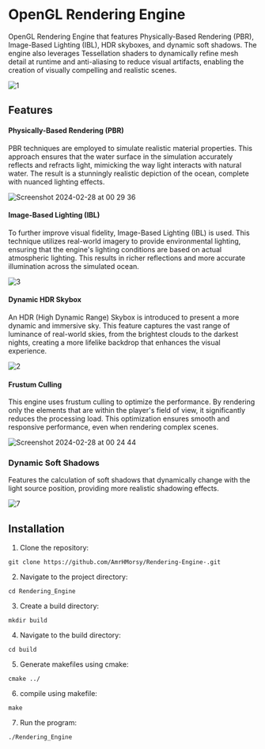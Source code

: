 # OpenGL Rendering Engine

OpenGL Rendering Engine that features Physically-Based Rendering (PBR), Image-Based Lighting (IBL), HDR skyboxes, and dynamic soft shadows. The engine also leverages Tessellation shaders to dynamically refine mesh detail at runtime and anti-aliasing to reduce visual artifacts, enabling the creation of visually compelling and realistic scenes.

![1](https://github.com/AmrHMorsy/Rendering-Engine/assets/56271967/fb130eef-aa40-4ffd-b9f1-203691813edb)


## Features

#### Physically-Based Rendering (PBR)

PBR techniques are employed to simulate realistic material properties. This approach ensures that the water surface in the simulation accurately reflects and refracts light, mimicking the way light interacts with natural water. The result is a stunningly realistic depiction of the ocean, complete with nuanced lighting effects.

![Screenshot 2024-02-28 at 00 29 36](https://github.com/AmrHMorsy/OpenGL-Rendering-Engine/assets/56271967/438d0f02-3d0f-4ce7-99f6-127c5a7c0b68)

#### Image-Based Lighting (IBL)

To further improve visual fidelity, Image-Based Lighting (IBL) is used. This technique utilizes real-world imagery to provide environmental lighting, ensuring that the engine's lighting conditions are based on actual atmospheric lighting. This results in richer reflections and more accurate illumination across the simulated ocean.

![3](https://github.com/AmrHMorsy/Rendering-Engine/assets/56271967/8afa773a-ec4d-40d5-9bc3-37c9c323e321)

#### Dynamic HDR Skybox 

An HDR (High Dynamic Range) Skybox is introduced to present a more dynamic and immersive sky. This feature captures the vast range of luminance of real-world skies, from the brightest clouds to the darkest nights, creating a more lifelike backdrop that enhances the visual experience.

![2](https://github.com/AmrHMorsy/Rendering-Engine/assets/56271967/9b3b3cf6-e3b1-4920-bd46-1f22893a3176)

#### Frustum Culling

This engine uses frustum culling to optimize the performance. By rendering only the elements that are within the player's field of view, it significantly reduces the processing load. This optimization ensures smooth and responsive performance, even when rendering complex scenes.

![Screenshot 2024-02-28 at 00 24 44](https://github.com/AmrHMorsy/OpenGL-Rendering-Engine/assets/56271967/c33a0492-9161-45fe-bf42-8fa7b660be3b)

### Dynamic Soft Shadows

Features the calculation of soft shadows that dynamically change with the light source position, providing more realistic shadowing effects.

![7](https://github.com/AmrHMorsy/Rendering-Engine/assets/56271967/b89cf85a-225a-4529-ab44-aec8bfdf1408)

## Installation

1. Clone the repository:
```
git clone https://github.com/AmrHMorsy/Rendering-Engine-.git
```
2. Navigate to the project directory: 
```
cd Rendering_Engine
```
3. Create a build directory: 
```
mkdir build
```
4. Navigate to the build directory: 
```
cd build
```
5. Generate makefiles using cmake: 
```
cmake ../
```
6. compile using makefile: 
```
make
```
7. Run the program: 
```
./Rendering_Engine
```
<br>
